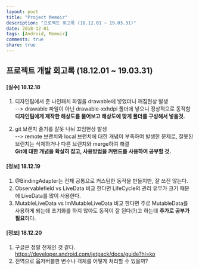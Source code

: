 ```yaml
---
layout: post
title: "Project Memoir"
description: "프로젝트 회고록 (18.12.01 ~ 19.03.31)"
date: 2018-12-01
tags: [Android, Memoir]
comments: true
share: true
---
```


## 프로젝트 개발 회고록 (18.12.01 ~ 19.03.31)

#### [실수] 18.12.18
1. 디자인팀에서 준 나인패치 파일을 drawable에 넣었더니 깨짐현상 발생  
--> drawable 파일이 아닌 drawable-xxhdpi 폴더에 넣으니 정상적으로 동작함  
**디자인팀에게 제작한 해상도를 물어보고 해상도에 맞게 폴더를 구성해서 넣을것.**   

2. git 브랜치 줄기를 잘못 나눠 꼬임현상 발생  
--> remote 브랜치와 local 브랜치에 대한 개념이 부족하여 발생한 문제로, 잘못된 브랜치는 삭제하거나 다른 브랜치와 merge하여 해결  
**Git에 대한 개념을 확실히 잡고, 사용방법을 커맨드를 사용하여 공부할 것.**  

#### [정보] 18.12.19
1. @BindingAdapter는 전체 공통으로 커스텀한 동작을 만들지만, 잘 쓰진 않는다.
2. Observablefield vs LiveData 비교 한다면 LifeCycle의 관리 유무가 크기 때문에 LiveData를 많이 사용한다.
3. MutableLiveData vs ImMutableLiveData 비교 한다면 주로 MutableData를 사용하게 되는데 초기화를 하지 않아도 동작이 잘 된다(?)고 하는데 **추가로 공부가 필요**하다. 

#### [정보] 18.12.20
1. 구글은 정말 천재인 것 같다. <https://developer.android.com/jetpack/docs/guide?hl=ko>  
2. 전역으로 옵저버블한 변수나 객체를 어떻게 처리할 수 있을까?  
